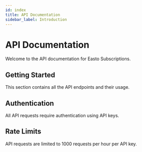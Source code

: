 ```yaml
---
id: index
title: API Documentation
sidebar_label: Introduction
---
```


# API Documentation

Welcome to the API documentation for Easto Subscriptions.

## Getting Started

This section contains all the API endpoints and their usage.

## Authentication

All API requests require authentication using API keys.

## Rate Limits

API requests are limited to 1000 requests per hour per API key. 